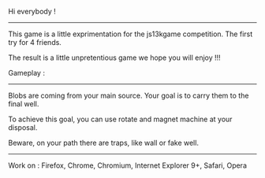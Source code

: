 Hi everybody !
--------------
This game is a little exprimentation for the js13kgame competition. The first try for 4 friends.
The result is a little unpretentious game we hope you will enjoy !!!

Gameplay :
----------
Blobs are coming from your main source. Your goal is to carry them to the final well.
To achieve this goal, you can use rotate and magnet machine at your disposal.
Beware, on your path there are traps, like wall or fake well.

----------
Work on : Firefox, Chrome, Chromium, Internet Explorer 9+, Safari, Opera